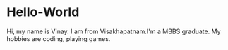 # Hello-World

Hi, my name is Vinay.
I am from Visakhapatnam.I'm a MBBS graduate. My hobbies are coding, playing games.
